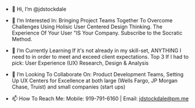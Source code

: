 - 👋 Hi, I’m
        @jdstockdale
- 👀 I’m Interested In:
        Bringing Project Teams Together To Overcome Challenges Using Holisic User Centered Design Thinking.
        The Experience Of Your User "IS Your Company. Subscribe to the Socratic Method.
- 🌱 I’m Currently Learning
        If it's not already in my skill-set, ANYTHING I need to in order to meet and exceed client expectations.
        Top 3 If I had to pick: User Experience (UX) Research, Design & Analysis
- 💞️ I’m Looking To Collaborate On:
        Product Development Teams, Setting Up UX Centers for Excellence at both large (Wells Fargo, JP Morgan Chase, Truist) and small companies (start ups)
        
- 📫 How To Reach Me:
      Mobile: 919-791-6160 | Email: jdstockdale@pm.me
<!---
jdstockdale/jdstockdale is a ✨ special ✨ repository because its `README.md` (this file) appears on your GitHub profile.
You can click the Preview link to take a look at your changes.
--->
